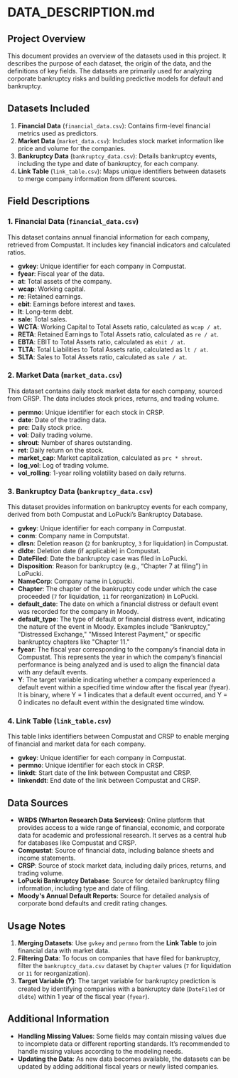 # DATA_DESCRIPTION.md

## Project Overview
This document provides an overview of the datasets used in this project. It describes the purpose of each dataset, the origin of the data, and the definitions of key fields. The datasets are primarily used for analyzing corporate bankruptcy risks and building predictive models for default and bankruptcy.

## Datasets Included
1. **Financial Data** (`financial_data.csv`): Contains firm-level financial metrics used as predictors.
2. **Market Data** (`market_data.csv`): Includes stock market information like price and volume for the companies.
3. **Bankruptcy Data** (`bankruptcy_data.csv`): Details bankruptcy events, including the type and date of bankruptcy, for each company.
4. **Link Table** (`link_table.csv`): Maps unique identifiers between datasets to merge company information from different sources.

## Field Descriptions

### 1. Financial Data (`financial_data.csv`)
This dataset contains annual financial information for each company, retrieved from Compustat. It includes key financial indicators and calculated ratios.

- **gvkey**: Unique identifier for each company in Compustat.
- **fyear**: Fiscal year of the data.
- **at**: Total assets of the company.
- **wcap**: Working capital.
- **re**: Retained earnings.
- **ebit**: Earnings before interest and taxes.
- **lt**: Long-term debt.
- **sale**: Total sales.
- **WCTA**: Working Capital to Total Assets ratio, calculated as `wcap / at`.
- **RETA**: Retained Earnings to Total Assets ratio, calculated as `re / at`.
- **EBTA**: EBIT to Total Assets ratio, calculated as `ebit / at`.
- **TLTA**: Total Liabilities to Total Assets ratio, calculated as `lt / at`.
- **SLTA**: Sales to Total Assets ratio, calculated as `sale / at`.

### 2. Market Data (`market_data.csv`)
This dataset contains daily stock market data for each company, sourced from CRSP. The data includes stock prices, returns, and trading volume.

- **permno**: Unique identifier for each stock in CRSP.
- **date**: Date of the trading data.
- **prc**: Daily stock price.
- **vol**: Daily trading volume.
- **shrout**: Number of shares outstanding.
- **ret**: Daily return on the stock.
- **market_cap**: Market capitalization, calculated as `prc * shrout`.
- **log_vol**: Log of trading volume.
- **vol_rolling**: 1-year rolling volatility based on daily returns.

### 3. Bankruptcy Data (`bankruptcy_data.csv`)
This dataset provides information on bankruptcy events for each company, derived from both Compustat and LoPucki’s Bankruptcy Database.

- **gvkey**: Unique identifier for each company in Compustat.
- **conm**: Company name in Computstat.
- **dlrsn**: Deletion reason (`2` for bankruptcy, `3` for liquidation) in Compustat.
- **dldte**: Deletion date (if applicable) in Compustat.
- **DateFiled**: Date the bankruptcy case was filed in LoPucki.
- **Disposition**: Reason for bankruptcy (e.g., “Chapter 7 at filing”) in LoPucki.
- **NameCorp**: Company name in Lopucki.
- **Chapter**: The chapter of the bankruptcy code under which the case proceeded (`7` for liquidation, `11` for reorganization) in LoPucki.
- **default_date**: The date on which a financial distress or default event was recorded for the company in Moody.
- **default_type**: The type of default or financial distress event, indicating the nature of the event in Moody. Examples include "Bankruptcy," "Distressed Exchange," "Missed Interest Payment," or specific bankruptcy chapters like "Chapter 11."
- **fyear**: The fiscal year corresponding to the company’s financial data in Compustat. This represents the year in which the company’s financial performance is being analyzed and is used to align the financial data with any default events.
- **Y**: The target variable indicating whether a company experienced a default event within a specified time window after the fiscal year (fyear). It is binary, where Y = 1 indicates that a default event occurred, and Y = 0 indicates no default event within the designated time window.



### 4. Link Table (`link_table.csv`)
This table links identifiers between Compustat and CRSP to enable merging of financial and market data for each company.

- **gvkey**: Unique identifier for each company in Compustat.
- **permno**: Unique identifier for each stock in CRSP.
- **linkdt**: Start date of the link between Compustat and CRSP.
- **linkenddt**: End date of the link between Compustat and CRSP.

## Data Sources
- **WRDS (Wharton Research Data Services)**: Online platform that provides access to a wide range of financial, economic, and corporate data for academic and professional research. It serves as a central hub for databases like Compustat and CRSP.
- **Compustat**: Source of financial data, including balance sheets and income statements.
- **CRSP**: Source of stock market data, including daily prices, returns, and trading volume.
- **LoPucki Bankruptcy Database**: Source for detailed bankruptcy filing information, including type and date of filing.
- **Moody's Annual Default Reports**: Source for detailed analysis of corporate bond defaults and credit rating changes.

## Usage Notes
1. **Merging Datasets**: Use `gvkey` and `permno` from the **Link Table** to join financial data with market data.
2. **Filtering Data**: To focus on companies that have filed for bankruptcy, filter the `bankruptcy_data.csv` dataset by `Chapter` values (`7` for liquidation or `11` for reorganization).
3. **Target Variable (𝑌)**: The target variable for bankruptcy prediction is created by identifying companies with a bankruptcy date (`DateFiled` or `dldte`) within 1 year of the fiscal year (`fyear`).

## Additional Information
- **Handling Missing Values**: Some fields may contain missing values due to incomplete data or different reporting standards. It’s recommended to handle missing values according to the modeling needs.
- **Updating the Data**: As new data becomes available, the datasets can be updated by adding additional fiscal years or newly listed companies.

